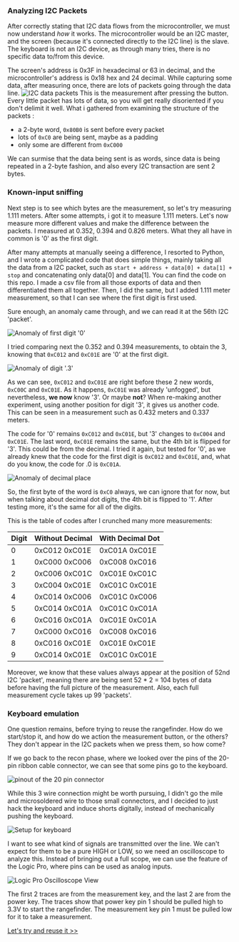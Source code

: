 
###  Analyzing I2C Packets

After correctly stating that I2C data flows from the microcontroller, we must now understand *how* it works. The microcontroller would be an I2C master, and the screen (because it's connected directly to the I2C line) is the slave. The keyboard is not an I2C device, as through many tries, there is no specific data to/from this device.

The screen's address is 0x3F in hexadecimal or 63 in decimal, and the microcontroller's address is 0x18 hex and 24 decimal. While capturing some data, after measuring once, there are  lots of packets going through the data line.
 ![I2C data packets](https://raw.githubusercontent.com/AndreiVladescu/Reverse-Engineering-Laser-Rangefinder/main/images/i2c_capture_preliminary.png)
 This is the measurement after pressing the button. Every little packet has lots of data, so you will get  really disoriented if you don't delimit it well. What i gathered from examining the structure of the packets :
 - a 2-byte word, `0x80B0` is sent before every packet
 - lots of `0xC0` are being sent, maybe as a padding
 - only some are different from `0xC000`
 
We can surmise that the data being sent is as words, since data is being repeated in a 2-byte fashion, and also every I2C transaction are sent 2 bytes.

###  Known-input sniffing

 Next step is to see which bytes are the measurement, so let's try measuring 1.111 meters.
 After some attempts, i got it to measure 1.111 meters. Let's now measure more different values and make the difference between the packets. I measured at 0.352, 0.394 and 0.826 meters. What they all have in common is  '0' as the first digit. 

After many attempts at manually seeing a difference, I resorted to Python, and I wrote a complicated code that does simple things, mainly taking all the data from a I2C packet, such as `start + address + data[0] + data[1] + stop` and concatenating only data[0] and data[1]. You can find the code on this repo. I made a csv file from all those exports of data and then differentiated them all together. Then, I did the same, but I added 1.111 meter measurement, so that I can see where the first digit is first used. 

Sure enough, an anomaly came through, and we can read it at the 56th I2C 'packet'. 

![Anomaly of first digit '0'](https://raw.githubusercontent.com/AndreiVladescu/Reverse-Engineering-Laser-Rangefinder/main/images/diff.png)

I tried comparing next the 0.352 and 0.394 measurements, to obtain the 3, knowing that `0xC012` and `0xC01E` are '0' at the first digit.

![Anomaly of digit '.3'](https://raw.githubusercontent.com/AndreiVladescu/Reverse-Engineering-Laser-Rangefinder/main/images/diff2.png)

As we can see, `0xC012` and `0xC01E` are right before these 2 new words, `0xC00C` and `0xC01E`. As it happens, `0xC01E` was already 'unfogged', but nevertheless, **we now** know '3'. Or maybe **not**? When re-making another experiment, using another position for digit '3', it gives us another code. This can be seen in a measurement such as 0.432 meters and 0.337 meters.

The code for '0' remains `0xC012` and `0xC01E`, but '3' changes to `0xC004` and `0xC01E`. The last word, `0xC01E` remains the same, but the 4th bit is flipped for '3'. This could be from the decimal. I tried it again, but tested for '0', as we already knew that the code for the first digit is `0xC012` and `0xC01E`, and, what do you know, the code for .0 is `0xC01A`. 

![Anomaly of decimal place](https://raw.githubusercontent.com/AndreiVladescu/Reverse-Engineering-Laser-Rangefinder/main/images/bit_calculator.png)

So, the first byte of the word is `0xC0` always, we can ignore that for now, but when talking about decimal dot digits, the 4th bit is flipped to '1'. After testing more, it's the same for all of the digits.

This is the table of codes after I crunched many more measurements:

| Digit | Without Decimal | With Decimal Dot |
|-------|-----------------|------------------|
| 0     | 0xC012 0xC01E   | 0xC01A 0xC01E    |
| 1     | 0xC000 0xC006   | 0xC008 0xC016    |
| 2     | 0xC006 0xC01C   | 0xC01E 0xC01C    |
| 3     | 0xC004 0xC01E   | 0xC01C 0xC01E    |
| 4     | 0xC014 0xC006   | 0xC01C 0xC006    |
| 5     | 0xC014 0xC01A   | 0xC01C 0xC01A    |
| 6     | 0xC016 0xC01A   | 0xC01E 0xC01A    |
| 7     | 0xC000 0xC016   | 0xC008 0xC016    |
| 8     | 0xC016 0xC01E   | 0xC01E 0xC01E    |
| 9     | 0xC014 0xC01E   | 0xC01C 0xC01E    |

Moreover, we know that these values always appear at the position of 52nd I2C 'packet', meaning there are being sent 52 * 2 = 104 bytes of data before having the full picture of the measurement. Also, each full measurement cycle takes up 99 'packets'.

### Keyboard emulation

One question remains, before trying to reuse the rangefinder. How do we start/stop it, and how do we action the measurement button, or the others? They don't appear in the I2C packets when we press them, so how come?

 If we go back to the recon phase, where we looked over the pins of the 20-pin ribbon cable connector, we can see that some pins go to the keyboard.

![pinout of the 20 pin connector](https://raw.githubusercontent.com/AndreiVladescu/Reverse-Engineering-Laser-Rangefinder/main/images/pinouts.png)

While this 3 wire connection might be worth pursuing, I didn't go the mile and microsoldered wire to those small connectors, and I decided to just hack the keyboard and induce shorts digitally, instead of mechanically pushing the keyboard. 

![Setup for keyboard](https://raw.githubusercontent.com/AndreiVladescu/Reverse-Engineering-Laser-Rangefinder/main/images/setup_keyboard.jpg)

I want to see what kind of signals are transmitted over the line. We can't expect for them to be a pure HIGH or LOW, so we need an oscilloscope to analyze this. Instead of bringing out a full  scope, we can use the feature of the Logic Pro, where pins can be used as analog inputs.

![Logic Pro Oscilloscope View](https://raw.githubusercontent.com/AndreiVladescu/Reverse-Engineering-Laser-Rangefinder/main/images/oscilloscope.png)

The first 2 traces are from the measurement key, and the last 2 are from the power key. The traces show that power key pin 1 should be pulled high to 3.3V to start the rangefinder. The measurement key pin 1 must be pulled low for it to take a measurement.
 
[Let's try and reuse it >>](https://andreivladescu.github.io/Reverse-Engineering-Laser-Rangefinder/reuse)

